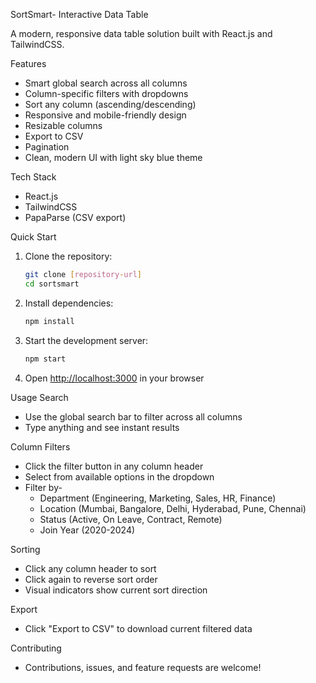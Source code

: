 SortSmart- Interactive Data Table

A modern, responsive data table solution built with React.js and TailwindCSS.


Features
- Smart global search across all columns
- Column-specific filters with dropdowns
- Sort any column (ascending/descending)
- Responsive and mobile-friendly design
- Resizable columns
- Export to CSV
- Pagination
- Clean, modern UI with light sky blue theme


Tech Stack
- React.js
- TailwindCSS
- PapaParse (CSV export)


Quick Start
1. Clone the repository:
   ```bash
   git clone [repository-url]
   cd sortsmart
   ```
2. Install dependencies:
   ```bash
   npm install
   ```
3. Start the development server:
   ```bash
   npm start
   ```
4. Open [http://localhost:3000](http://localhost:3000) in your browser


Usage
Search
- Use the global search bar to filter across all columns
- Type anything and see instant results

Column Filters
- Click the filter button in any column header
- Select from available options in the dropdown
- Filter by-
  - Department (Engineering, Marketing, Sales, HR, Finance)
  - Location (Mumbai, Bangalore, Delhi, Hyderabad, Pune, Chennai)
  - Status (Active, On Leave, Contract, Remote)
  - Join Year (2020-2024)

Sorting
- Click any column header to sort
- Click again to reverse sort order
- Visual indicators show current sort direction


Export
- Click "Export to CSV" to download current filtered data


Contributing
- Contributions, issues, and feature requests are welcome!
